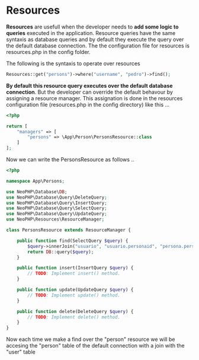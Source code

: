 # Resources

**Resources** are usefull when the developer needs to **add some logic to queries** executed in the application. Resource queries have the same syntaxis as database queries and by default they execute the query over the default database connection. The the configuration file for resources is resources.php in the config folder.

The following is the syntaxis to operate over resources
```PHP
Resources::get("persons")->where("username", "pedro")->find();
```
**By default this resource query executes over the default database connection**. But the developer can override the default behavour by assigning a resource manager. This assignation is done in the resources configuration file (resources.php in the config directory) like this ...
```PHP
<?php

return [
    "managers" => [
        "persons" => \App\Person\PersonsResource::class
    ]
];
```
Now we can write the PersonsResource as follows ..
```PHP
<?php

namespace App\Persons;

use NeoPHP\Database\DB;
use NeoPHP\Database\Query\DeleteQuery;
use NeoPHP\Database\Query\InsertQuery;
use NeoPHP\Database\Query\SelectQuery;
use NeoPHP\Database\Query\UpdateQuery;
use NeoPHP\Resources\ResourceManager;

class PersonsResource extends ResourceManager {

    public function find(SelectQuery $query) {
        $query->innerJoin("usuario", "usuario.personaid", "persona.personaid");
        return DB::query($query);
    }

    public function insert(InsertQuery $query) {
        // TODO: Implement insert() method.
    }

    public function update(UpdateQuery $query) {
        // TODO: Implement update() method.
    }

    public function delete(DeleteQuery $query) {
        // TODO: Implement delete() method.
    }
}

```
Now each time we make a find over the "person" resource we will be accesing the "person" table of the default connection with a join with the "user" table
